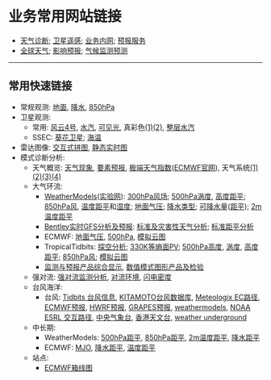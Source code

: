 # 业务常用网站链接

* [天气诊断](https://github.com/NMC-DAVE/dk_met_web_links/blob/master/Links/天气诊断分析.md); [卫星遥感](https://github.com/NMC-DAVE/dk_met_web_links/blob/master/Links/卫星遥感分析.md); [业务内网](https://github.com/NMC-DAVE/dk_met_web_links/blob/master/Links/天气业务内网.md); [预报服务](https://github.com/NMC-DAVE/dk_met_web_links/blob/master/Links/天气预报服务.md)
* [全球天气](https://github.com/NMC-DAVE/dk_met_web_links/blob/master/Links/国外天气分析.md); [影响预报](https://github.com/NMC-DAVE/dk_met_web_links/blob/master/Links/影响天气预报.md); [气候监测预测](https://github.com/NMC-DAVE/dk_met_web_links/blob/master/Links/气候监测分析.md)

----

## 常用快速链接

* 常规观测: [地面](http://www.nmc.gov.cn/publish/observations/china/dm/weatherchart-h000.htm), [降水](http://www.nmc.gov.cn/publish/observations/hourly-precipitation.html), [850hPa](http://www.nmc.gov.cn/publish/observations/china/dm/weatherchart-h850.htm)
* 卫星观测:
  * 常用: [风云4号](http://rsapp.nsmc.org.cn/geofy/), [水汽](https://meteologix.com/cn/satellite/satellite-water-vapor-10min.html), [可见光](https://meteologix.com/cn/satellite/china/satellite-hd-10min.html), 真彩色[(1)](http://rammb-slider.cira.colostate.edu/?sat=himawari&sec=full_disk&x=4978&y=5012&z=2&im=24&ts=6&st=0&et=0&speed=130&motion=loop&map=1&lat=1&p%5B0%5D=16&opacity%5B0%5D=1&hidden%5B0%5D=0&slider=-1&hide_controls=0&mouse_draw=0&s=rammb-slider)[(2)](https://www.nnvl.noaa.gov/NOAA_Earth_Daily_Color/Snapshot.html), [整层水汽](http://tropic.ssec.wisc.edu/real-time/mtpw2/product.php?color_type=tpw_nrl_colors&prod=wpac&timespan=24hrs&anim=html5)
  * SSEC: [葵花卫星](https://re.ssec.wisc.edu/?products=H-TrueColor-wgt,HIMAWARI-B10,HIMAWARI-B09,HIMAWARI-B08&timeproduct=HIMAWARI-B08&center=35,100&zoom=5&timespan=12t&labels=lines); [海温](https://re.ssec.wisc.edu/?products=NESDIS-SST&center=20,125&zoom=5&timespan=12t&labels=lines)
* 雷达图像: [交互式拼图](http://idata.cma/radar3/), [静态实时图](http://www.nmc.gov.cn/publish/radar/chinaall.html)
* 模式诊断分析:
  * 天气概览: [天气现象](https://meteologix.com/cn/model-charts/euro/china/significant-weather.html), [要素预报](https://www.windy.com/?35.568,107.952,5,i:pressure), [极端天气指数](http://10.20.90.102:8080/repository/entry/show/NMC+Ensemble+Products/Products/Extreme+Weather/EFI%E7%BB%BC%E5%90%88%E5%9B%BE%28%E4%B8%AD%E5%9B%BD%E5%8C%BA%E5%9F%9F%29?entryid=fa9df179-3401-485f-963d-ed81d2655447)([ECMWF官网](https://www.ecmwf.int/en/forecasts/charts/catalogue/medium-multi-efi?facets=Range,Medium%20(15%20days)%3BType,Forecasts%3BProduct%20type,Extreme%20forecast%20index&projection=classical_eastern_asia)), 天气系统[(1)](https://meteologix.com/cn/model-charts/euro/china/synoptic-composite.html)[(2)](https://www.tropicaltidbits.com/analysis/models/?model=gfs&region=fe&pkg=mslp_pcpn_frzn)[(3)](http://www.atmos.albany.edu/student/kgriffin/maps/asia.html)[(4)](http://wxcharts.eu/?panel=default&model=gfs,gfs,gfs,gfs&region=w_pacific&chart=overview,850temp,wind10mkph,snowdepth&run=06&step=015&plottype=10&lat=39.929&lon=116.388&skewtstep=0)
  * 大气环流:
    * [WeatherModels](https://weathermodels.com/)([实验网](http://wx.graphics/)): [300hPa风场](https://weathermodels.com/index.php?r=site%2Fmodels&mode=animator&set=9-km%20ECMWF%20Global%20Pressure&area=Asia%20Siberia&param=300%20hPa%20Wind&offset=0); [500hPa涡度](https://weathermodels.com/index.php?r=site%2Fmodels&mode=animator&set=9-km%20ECMWF%20Global%20Pressure&area=Asia%20Siberia&param=500%20hPa%20Rel%20Vorticity&offset=0), [高度距平](https://weathermodels.com/index.php?r=site%2Fmodels&mode=animator&set=9-km%20ECMWF%20Global%20Pressure&area=China&param=500%20hPa%20Height%20Anom&offset=0); [850hPa风](https://weathermodels.com/index.php?r=site%2Fmodels&mode=animator&set=9-km%20ECMWF%20Global%20Pressure&area=Asia%20Siberia&param=850%20hPa%20Wind&offset=0), [温度距平](https://weathermodels.com/index.php?r=site%2Fmodels&mode=animator&set=9-km%20ECMWF%20Global%20Pressure&area=Asia%20Siberia&param=850%20hPa%20Temp%20Anom&offset=0)和[湿度](https://weathermodels.com/index.php?r=site%2Fmodels&mode=animator&set=9-km%20ECMWF%20Global%20Pressure&area=China&param=850%20hPa%20Rel%20Humidity&offset=0); [地面气压](https://weathermodels.com/index.php?r=site%2Fmodels&mode=animator&set=9-km%20ECMWF%20Global%20Pressure&area=Asia%20Siberia&param=MSLP&offset=0); [降水类型](https://weathermodels.com/index.php?r=site%2Fmodels&mode=animator&set=9-km%20ECMWF%20Global%20Pressure&area=Asia%20Siberia&param=Precip%20Type%20%26%20MSLP&offset=0); [可降水量](https://weathermodels.com/index.php?r=site%2Fmodels&mode=animator&set=9-km%20ECMWF%20Global%20Pressure&area=China&param=Precipitable%20Water&offset=0)([距平](https://weathermodels.com/index.php?r=site%2Fmodels&mode=animator&set=9-km%20ECMWF%20Global%20Pressure&area=China&param=PWAT%20Norm%20Anomaly&offset=0)); [2m温度距平](https://weathermodels.com/index.php?r=site%2Fmodels&mode=animator&set=9-km%20ECMWF%20Global%20Pressure&area=China&param=2-m%20Temperature%20Anom&offset=0)
    * [Bentley实时GFS分析及预报](http://www.atmos.albany.edu/student/abentley/realtime.html): [标准及灾害性天气分析](http://www.atmos.albany.edu/student/abentley/realtime/subtrop.php?domain=asia&variable=irro_wind); [标准距平分析](http://www.atmos.albany.edu/student/abentley/realtime/anom.php?domain=asia&variable=250wind_anom)
    * ECMWF: [地面气压](https://www.ecmwf.int/en/forecasts/charts/catalogue/medium-mslp-wind850?facets=undefined&projection=classical_eastern_asia), [500hPa](https://www.ecmwf.int/en/forecasts/charts/catalogue/medium-z500-t850-public?facets=undefined&projection=classical_eastern_asia), [模拟云图](https://www.ecmwf.int/en/forecasts/charts/catalogue/medium-simulated-wbpt?facets=Range,Medium%20(15%20days)%3BType,Forecasts&projection=classical_eastern_asia)
    * TropicalTidbits: [探空分析](https://www.tropicaltidbits.com/analysis/models/?model=gfs&region=fe&pkg=mslp_pcpn_frzn); [330K等熵面PV](https://www.tropicaltidbits.com/analysis/models/?model=gfs&region=fe&pkg=pv330K); [500hPa高度](https://www.tropicaltidbits.com/analysis/models/?model=gfs&region=fe&pkg=z500), [涡度](https://www.tropicaltidbits.com/analysis/models/?model=gfs&region=fe&pkg=z500_vort), [高度距平](https://www.tropicaltidbits.com/analysis/models/?model=gfs&region=fe&pkg=z500a); [850hPa风](https://www.tropicaltidbits.com/analysis/models/?model=gfs&region=fe&pkg=mslp_uv850); [模拟云图](https://www.tropicaltidbits.com/analysis/models/?model=gfs&region=fe&pkg=ir)
    * [监测与预报产品综合显示](http://10.28.17.59/showpic2/), [数值模式图形产品及检验](http://10.28.17.26:8080/newrepository/entry/show)
  * 强对流: [强对流监测分析](http://10.20.67.111/#), [对流环境](https://meteologix.com/cn/model-charts/euro/china/thunderstorm-composite.html), [闪电密度](https://meteologix.com/cn/model-charts/euro/china/lightning-density-avarage-3h-6h.html)
  * 台风海洋:
    * 台风: [Tidbits 台风信息](https://www.tropicaltidbits.com/storminfo/), [KITAMOTO台风数据库](http://agora.ex.nii.ac.jp/digital-typhoon/), [Meteologix EC路径](https://meteologix.com/cn/cyclone-tracks), [ECMWF预报](https://www.ecmwf.int/en/forecasts/charts/tcyclone/), [HWRF预报](http://www.emc.ncep.noaa.gov/gc_wmb/vxt/HWRF/), [GRAPES预报](http://10.1.64.146/npt/product/show/58487/58492), [weathermodels](https://weathermodels.com/index.php?r=site%2Fpreview&mode=specialcharts), [NOAA ESRL 交互路径](https://ruc.noaa.gov/tracks/), [中央气象台](http://www.nmc.cn/publish/typhoon/probability-img1.html), [香港天文台](http://www.weather.gov.hk/probfcst/tc_spm.htm), [weather underground](https://www.wunderground.com/hurricane?index_region=wp)
  * 中长期:
    * WeatherModels: [500hPa距平](https://weathermodels.com/index.php?r=site%2Fmodels&mode=animator&set=14-km%20EPS%2046-DAYS&area=Asia&param=5-day%20Avg%20500Z%20Anom&offset=0), [850hPa距平](https://weathermodels.com/index.php?r=site%2Fmodels&mode=animator&set=14-km%20EPS%2046-DAYS&area=Asia&param=5-day%20Avg%20850T%20Anom&offset=0), [2m温度距平](https://weathermodels.com/index.php?r=site%2Fmodels&mode=animator&set=14-km%20EPS%2046-DAYS&area=Asia&param=5-day%20Avg%20T2M%20Anom&offset=0), [降水距平](https://weathermodels.com/index.php?r=site%2Fmodels&mode=animator&set=14-km%20EPS%2046-DAYS&area=Asia&param=Total%20Precip%20Anomaly&offset=0)
    * ECMWF: [MJO](https://www.ecmwf.int/en/forecasts/charts/catalogue/mofc_multi_mjo_family_index?facets=Range,Medium%20(15%20days),Extended%20(30%20days)%3BType,Forecasts), [降水距平](https://www.ecmwf.int/en/forecasts/charts/catalogue/mofc_multi_anomaly?facets=Range,Medium%20(15%20days),Extended%20(30%20days)%3BType,Forecasts&parameter=precipitation&area=East%20Asia), [温度距平](https://www.ecmwf.int/en/forecasts/charts/catalogue/mofc_multi_anomaly?facets=Range,Medium%20(15%20days),Extended%20(30%20days)%3BType,Forecasts&parameter=2m%20temperature&area=East%20Asia)
  * 站点:
    * [ECMWF箱线图](https://www.ecmwf.int/en/forecasts/charts/web/classical_meteogram?facets=undefined&epsgram=classical_10d&lat=39.91&lon=116.4&station_name=Beijing,%20China&altitude=63)
